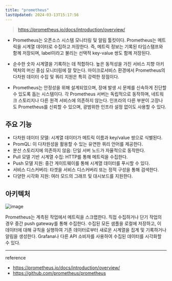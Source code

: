 ```yaml
---
title: "prometheus"
lastUpdated: 2024-03-13T15:17:56
---
```


> <https://prometheus.io/docs/introduction/overview/>

- Prometheus는 오픈소스 시스템 모니터링 및 알림 툴킷이다. Prometheus는 메트릭을 시계열 데이터로 수집하고 저장한다. 즉, 메트릭 정보는 기록된 타임스탬프와 함께 저장되며, label이라고 불리는 선택적 key-value 쌍도 함께 저장된다.

- 순수한 숫자 시계열을 기록하는 데 적합하다. 높은 동적성을 가진 서비스 지향 아키텍처의 머신 중심 모니터링에 잘 맞는다. 마이크로서비스 환경에서 Prometheus의 다차원 데이터 수집 및 쿼리 지원은 특히 강력한 장점이다.

- Prometheus는 안정성을 위해 설계되었으며, 장애 발생 시 문제를 신속하게 진단할 수 있도록 돕는 시스템이다. 각 Prometheus 서버는 독립적으로 동작하며, 네트워크 스토리지나 다른 원격 서비스에 의존하지 않는다. 인프라의 다른 부분이 고장나도 Prometheus를 신뢰할 수 있으며, 광범위한 인프라 설정 없이도 사용할 수 있다.

## 주요 기능

- 다차원 데이터 모델: 시계열 데이터가 메트릭 이름과 key/value 쌍으로 식별된다.
- PromQL: 이 다차원성을 활용할 수 있는 유연한 쿼리 언어를 제공한다.
- 분산 스토리지에 의존하지 않음: 단일 서버 노드가 자율적으로 동작한다.
- Pull 모델 기반 시계열 수집: HTTP를 통해 메트릭을 수집한다.
- Push 모델 지원: 중간 게이트웨이를 통해 시계열 데이터를 푸시할 수 있다.
- 서비스 디스커버리: 타겟을 서비스 디스커버리 또는 정적 구성을 통해 검색한다.
- 다양한 시각화 지원: 여러 모드의 그래프 및 대시보드를 지원한다.

## 아키텍처

![image](https://github.com/rlaisqls/TIL/assets/81006587/42f0f8a0-f205-4814-b475-728dc28e1132)

Prometheus는 계측된 작업에서 메트릭을 스크랩한다. 직접 수집하거나 단기 작업의 경우 중간 push gateway를 통해 수집한다. 수집된 모든 샘플을 로컬에 저장하고, 이 데이터에 대해 규칙을 실행하여 기존 데이터로부터 새로운 시계열을 집계 및 기록하거나 알림을 생성한다. Grafana나 다른 API 소비자를 사용하여 수집된 데이터를 시각화할 수 있다.

---
reference

- <https://prometheus.io/docs/introduction/overview/>
- <https://github.com/prometheus/prometheus>
